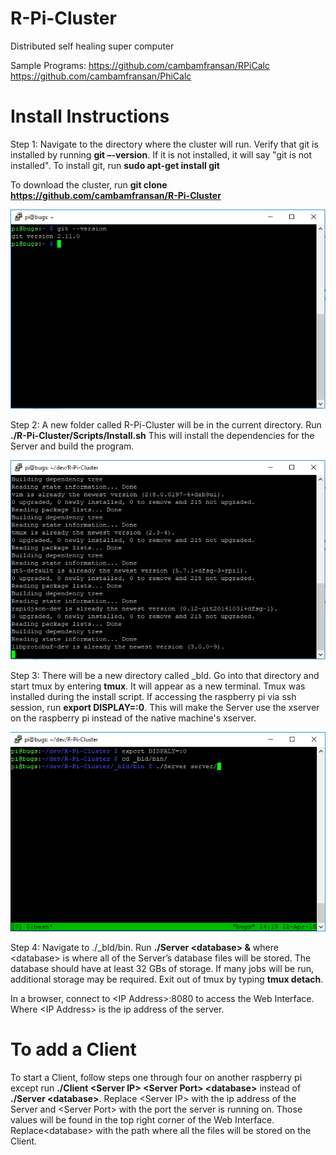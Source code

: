 # R-Pi-Cluster
Distributed self healing super computer

Sample Programs:
https://github.com/cambamfransan/RPiCalc
https://github.com/cambamfransan/PhiCalc

# Install Instructions

Step 1:
Navigate to the directory where the cluster will run.
Verify that git is installed by running **git –-version**. If it is not installed, it will say "git is not installed". To install git, run **sudo apt-get install git**

To download the cluster, run **git clone https://github.com/cambamfransan/R-Pi-Cluster**

![alt text](./images/gitVersion.png)

Step 2:
A new folder called R-Pi-Cluster will be in the current directory. 
Run **./R-Pi-Cluster/Scripts/Install.sh**
This will install the dependencies for the Server and build the program.

![alt text](./images/script.png)

Step 3:
There will be a new directory called _bld. Go into that directory and start tmux by entering **tmux**.
It will appear as a new terminal.
Tmux was installed during the install script.
If accessing the raspberry pi via ssh session, run **export DISPLAY=:0**. This will make the Server use the xserver on the raspberry pi
instead of the native machine's xserver.

![alt text](./images/startServer.png)

Step 4:
Navigate to ./_bld/bin.
Run **./Server \<database\> &** where \<database\> is where all of the Server’s database files will be stored. 
The database should have at least 32 GBs of storage. If many jobs will be run, additional storage may be required.
Exit out of tmux by typing **tmux detach**. 

In a browser, connect to \<IP Address\>:8080 to access the Web Interface. Where \<IP Address\> is the ip address of the server.

# To add a Client

To start a Client, follow steps one through four on another raspberry pi except run 
**./Client \<Server IP\> \<Server Port\> \<database\>** instead of **./Server \<database\>**. 
Replace \<Server IP\> with the ip address of the Server and \<Server Port\> with the port the server is running on.
Those values will be found in the top right corner of the Web Interface.
Replace\<database\> with the path where all the files will be stored on the Client.


